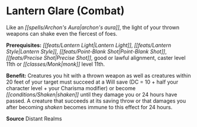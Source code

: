 ﻿---
cssclass: [feats]

---
# Lantern Glare (Combat)

Like an _[[spells/Archon's Aura|archon's aura]]_, the light of your thrown weapons can shake even the fiercest of foes.

**Prerequisites:** _[[feats/Lantern Light|Lantern Light]]_, _[[feats/Lantern Style|Lantern Style]]_, _[[feats/Point-Blank Shot|Point-Blank Shot]]_, _[[feats/Precise Shot|Precise Shot]]_, good or lawful alignment, caster level 11th or _[[classes/Monk|monk]]_ level 11th.

**Benefit:** Creatures you hit with a thrown weapon as well as creatures within 20 feet of your target must succeed at a Will save (DC = 10 + half your character level + your Charisma modifier) or become _[[conditions/Shaken|shaken]]_ until they damage you or 24 hours have passed. A creature that succeeds at its saving throw or that damages you after becoming _shaken_ becomes immune to this effect for 24 hours.

**Source** Distant Realms